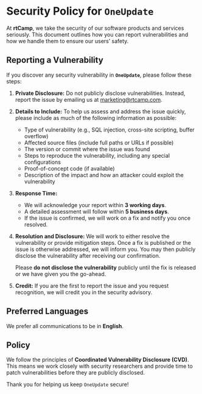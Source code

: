 # Security Policy for `OneUpdate`

At **rtCamp**, we take the security of our software products and services seriously. This document outlines how you can report vulnerabilities and how we handle them to ensure our users’ safety.

## Reporting a Vulnerability

If you discover any security vulnerability in **`OneUpdate`**, please follow these steps:

1. **Private Disclosure:**
   Do not publicly disclose vulnerabilities. Instead, report the issue by emailing us at [marketing@rtcamp.com](mailto:marketing@rtcamp.com).

2. **Details to Include:**
   To help us assess and address the issue quickly, please include as much of the following information as possible:

    - Type of vulnerability (e.g., SQL injection, cross-site scripting, buffer overflow)
    - Affected source files (include full paths or URLs if possible)
    - The version or commit where the issue was found
    - Steps to reproduce the vulnerability, including any special configurations
    - Proof-of-concept code (if available)
    - Description of the impact and how an attacker could exploit the vulnerability

3. **Response Time:**

    - We will acknowledge your report within **3 working days**.
    - A detailed assessment will follow within **5 business days**.
    - If the issue is confirmed, we will work on a fix and notify you once resolved.

4. **Resolution and Disclosure:**
   We will work to either resolve the vulnerability or provide mitigation steps. Once a fix is published or the issue is otherwise addressed, we will inform you. You may then publicly disclose the vulnerability after receiving our confirmation.

   Please **do not disclose the vulnerability** publicly until the fix is released or we have given you the go-ahead.

5. **Credit:**
   If you are the first to report the issue and you request recognition, we will credit you in the security advisory.

## Preferred Languages

We prefer all communications to be in **English**.

## Policy

We follow the principles of **Coordinated Vulnerability Disclosure (CVD)**. This means we work closely with security researchers and provide time to patch vulnerabilities before they are publicly disclosed.

Thank you for helping us keep `OneUpdate` secure!

